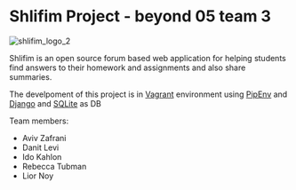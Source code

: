 # Shlifim Project - beyond 05 team 3

![shlifim_logo_2](https://user-images.githubusercontent.com/40122521/110316976-2990f880-8014-11eb-8ee8-96c21dd4b29f.png)

Shlifim is an open source forum based web application for helping students find answers
to their homework and assignments and also share summaries.

The develpoment of this project is in [Vagrant](https://www.vagrantup.com/) environment using [PipEnv](https://github.com/pypa/pipenv)
and [Django](https://www.djangoproject.com/) and [SQLite](https://www.sqlite.org/index.html) as DB



Team members:
* Aviv Zafrani
* Danit Levi
* Ido Kahlon
* Rebecca Tubman
* Lior Noy
